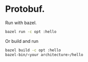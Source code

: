 # Protobuf.

Run with bazel.
```bash
bazel run -c opt :hello
```

Or build and run

```bash
bazel build -c opt :hello
bazel-bin/<your architecture>/hello
```
